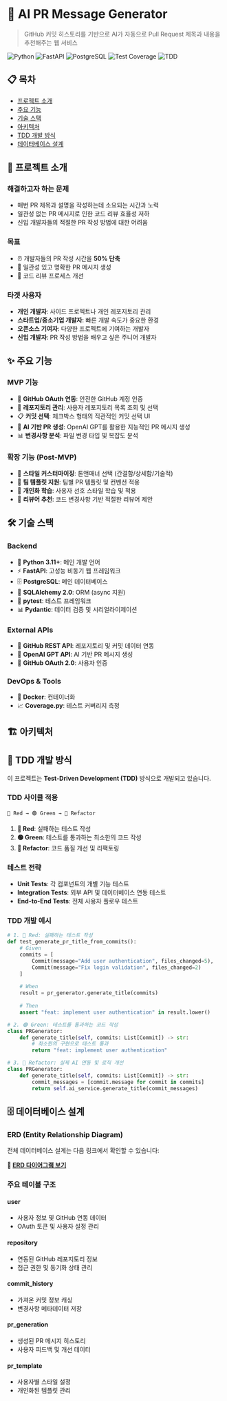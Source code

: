 # 🤖 AI PR Message Generator

> GitHub 커밋 히스토리를 기반으로 AI가 자동으로 Pull Request 제목과 내용을 추천해주는 웹 서비스

![Python](https://img.shields.io/badge/Python-3.11+-blue.svg)
![FastAPI](https://img.shields.io/badge/FastAPI-0.104+-green.svg)
![PostgreSQL](https://img.shields.io/badge/PostgreSQL-15+-blue.svg)
![Test Coverage](https://img.shields.io/badge/Coverage-95%25-brightgreen.svg)
![TDD](https://img.shields.io/badge/Development-TDD-red.svg)

## 📋 목차

- [프로젝트 소개](#-프로젝트-소개)
- [주요 기능](#-주요-기능)
- [기술 스택](#-기술-스택)
- [아키텍처](#-아키텍처)
- [TDD 개발 방식](#-tdd-개발-방식)
- [데이터베이스 설계](#-데이터베이스-설계)

## 🎯 프로젝트 소개

### 해결하고자 하는 문제
- 매번 PR 제목과 설명을 작성하는데 소요되는 시간과 노력
- 일관성 없는 PR 메시지로 인한 코드 리뷰 효율성 저하
- 신입 개발자들의 적절한 PR 작성 방법에 대한 어려움

### 목표
- ⏰ 개발자들의 PR 작성 시간을 **50% 단축**
- 📝 일관성 있고 명확한 PR 메시지 생성
- 🔄 코드 리뷰 프로세스 개선

### 타겟 사용자
- **개인 개발자**: 사이드 프로젝트나 개인 레포지토리 관리
- **스타트업/중소기업 개발자**: 빠른 개발 속도가 중요한 환경
- **오픈소스 기여자**: 다양한 프로젝트에 기여하는 개발자
- **신입 개발자**: PR 작성 방법을 배우고 싶은 주니어 개발자

## ✨ 주요 기능

### MVP 기능
- 🔐 **GitHub OAuth 연동**: 안전한 GitHub 계정 인증
- 📂 **레포지토리 관리**: 사용자 레포지토리 목록 조회 및 선택
- 📋 **커밋 선택**: 체크박스 형태의 직관적인 커밋 선택 UI
- 🤖 **AI 기반 PR 생성**: OpenAI GPT를 활용한 지능적인 PR 메시지 생성
- 📊 **변경사항 분석**: 파일 변경 타입 및 복잡도 분석

### 확장 기능 (Post-MVP)
- 🎨 **스타일 커스터마이징**: 톤앤매너 선택 (간결함/상세함/기술적)
- 📑 **팀 템플릿 지원**: 팀별 PR 템플릿 및 컨벤션 적용
- 🧠 **개인화 학습**: 사용자 선호 스타일 학습 및 적용
- 👥 **리뷰어 추천**: 코드 변경사항 기반 적절한 리뷰어 제안

## 🛠 기술 스택

### Backend
- 🐍 **Python 3.11+**: 메인 개발 언어
- ⚡ **FastAPI**: 고성능 비동기 웹 프레임워크
- 🗄️ **PostgreSQL**: 메인 데이터베이스
- 🔄 **SQLAlchemy 2.0**: ORM (async 지원)
- 🧪 **pytest**: 테스트 프레임워크
- 📊 **Pydantic**: 데이터 검증 및 시리얼라이제이션

### External APIs
- 🐙 **GitHub REST API**: 레포지토리 및 커밋 데이터 연동
- 🤖 **OpenAI GPT API**: AI 기반 PR 메시지 생성
- 🔐 **GitHub OAuth 2.0**: 사용자 인증

### DevOps & Tools
- 🐳 **Docker**: 컨테이너화
- 📈 **Coverage.py**: 테스트 커버리지 측정

## 🏗 아키텍처


## 🧪 TDD 개발 방식

이 프로젝트는 **Test-Driven Development (TDD)** 방식으로 개발되고 있습니다.

### TDD 사이클 적용
```
🔴 Red → 🟢 Green → 🔵 Refactor
```

1. **🔴 Red**: 실패하는 테스트 작성
2. **🟢 Green**: 테스트를 통과하는 최소한의 코드 작성
3. **🔵 Refactor**: 코드 품질 개선 및 리팩토링

### 테스트 전략
- **Unit Tests**: 각 컴포넌트의 개별 기능 테스트
- **Integration Tests**: 외부 API 및 데이터베이스 연동 테스트
- **End-to-End Tests**: 전체 사용자 플로우 테스트

### TDD 개발 예시
```python
# 1. 🔴 Red: 실패하는 테스트 작성
def test_generate_pr_title_from_commits():
    # Given
    commits = [
        Commit(message="Add user authentication", files_changed=5),
        Commit(message="Fix login validation", files_changed=2)
    ]
    
    # When
    result = pr_generator.generate_title(commits)
    
    # Then
    assert "feat: implement user authentication" in result.lower()

# 2. 🟢 Green: 테스트를 통과하는 코드 작성
class PRGenerator:
    def generate_title(self, commits: List[Commit]) -> str:
        # 최소한의 구현으로 테스트 통과
        return "feat: implement user authentication"

# 3. 🔵 Refactor: 실제 AI 연동 및 로직 개선
class PRGenerator:
    def generate_title(self, commits: List[Commit]) -> str:
        commit_messages = [commit.message for commit in commits]
        return self.ai_service.generate_title(commit_messages)
```

## 🗄 데이터베이스 설계

### ERD (Entity Relationship Diagram)
전체 데이터베이스 설계는 다음 링크에서 확인할 수 있습니다:

**🔗 [ERD 다이어그램 보기](https://dbdiagram.io/d/PR-generation-service-ERD-68527617f039ec6d36c0137c)**

### 주요 테이블 구조

#### user
- 사용자 정보 및 GitHub 연동 데이터
- OAuth 토큰 및 사용자 설정 관리

#### repository
- 연동된 GitHub 레포지토리 정보
- 접근 권한 및 동기화 상태 관리

#### commit_history
- 가져온 커밋 정보 캐싱
- 변경사항 메타데이터 저장

#### pr_generation
- 생성된 PR 메시지 히스토리
- 사용자 피드백 및 개선 데이터

#### pr_template
- 사용자별 스타일 설정
- 개인화된 템플릿 관리